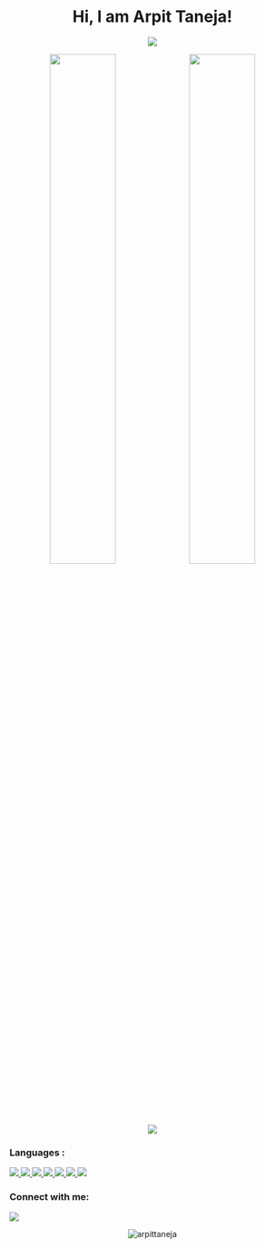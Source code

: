 
<h1 align="center">Hi<!--<img src="https://raw.githubusercontent.com/MartinHeinz/MartinHeinz/master/wave.gif" width="30px">-->, I am Arpit Taneja!</h1>
<!-- **arpittaneja/arpittaneja** is a ✨ _special_ ✨ repository because its `README.md` (this file) appears on your GitHub profile. -->


<!-- Here are some ideas to get you started:

- 🔭 I’m currently working on 
- 👯 I’m looking to collaborate on ...
- 🤔 I’m looking for help with ...
- 💬 Ask me about ...
- 📫 How to reach me: ...
- 😄 Pronouns: ...
- ⚡ Fun fact: ... -->

<!-- ## I’m currently learning Web Development and DSA -->

<p align="center">
  <img src="https://github-readme-stats.vercel.app/api/top-langs/?username=arpittaneja&show_icons=true&theme=tokyonight&layout=compact" />
</p>
<p align="center">
  <img width="48%" src="https://github-readme-stats.vercel.app/api?username=arpittaneja&show_icons=true&theme=tokyonight" />
  <img width="48%" src="https://github-readme-streak-stats.herokuapp.com/?user=arpittaneja&theme=tokyonight" />
</p>
<div width="50%" align="center" >
     
<!-- ![My github activity graph]() -->
<a href="#"> <img src="https://activity-graph.herokuapp.com/graph?username=arpittaneja&theme=xcode"/> </a> 
</div>

### Languages :
<a href="#"> <img src="https://img.icons8.com/color/48/000000/javascript.png"/> </a> 
<a href="#"> <img src="https://img.icons8.com/color/48/000000/html-5.png"/> </a> 
<a href="#"> <img src="https://img.icons8.com/color/48/000000/css3.png"/> </a> 
<a href="#"> <img src="https://img.icons8.com/color/48/000000/python.png"/> </a> 
<a href="#"> <img src="https://img.icons8.com/color/48/000000/c-programming.png"/> </a> 
<a href="#"> <img src="https://img.icons8.com/color/50/000000/c-plus-plus-logo.png"/> </a> 
<a href="#"> <img src="https://img.icons8.com/color/50/000000/java.png"/> </a> 


### Connect with me:
<p align="left">

<a href = "https://linkedin.com/in/arpit-taneja-6947a21ba" target="_blank"><img src="https://img.icons8.com/fluent/48/000000/linkedin.png"/></a>
<p align="center"> <img src="https://komarev.com/ghpvc/?username=arpittaneja&label=Profile%20views&color=129e00&style=plastic" alt="arpittaneja" /> 

